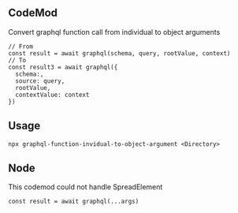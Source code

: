 ## CodeMod

Convert graphql function call from individual to object arguments

    // From
    const result = await graphql(schema, query, rootValue, context)
    // To
    const result3 = await graphql({
      schema:,
      source: query,
      rootValue,
      contextValue: context
    })


## Usage

    npx graphql-function-invidual-to-object-argument <Directory>

## Node

This codemod could not handle SpreadElement

    const result = await graphql(...args)
